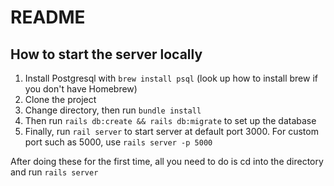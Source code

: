 # README

## How to start the server locally
1. Install Postgresql with `brew install psql` (look up how to install brew if you don't have Homebrew)
2. Clone the project
3. Change directory, then run `bundle install`
4. Then run `rails db:create && rails db:migrate` to set up the database
5. Finally, run `rail server` to start server at default port 3000. For custom port such as 5000, use `rails server -p 5000`

After doing these for the first time, all you need to do is cd into the directory and run `rails server`
